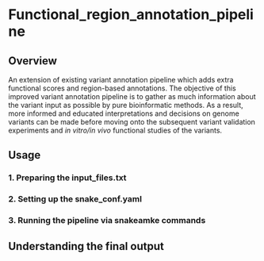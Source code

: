 # Functional_region_annotation_pipeline
## Overview
An extension of existing variant annotation pipeline which adds extra functional scores and region-based annotations. The objective of this improved variant annotation pipeline is to gather as much information about the variant input as possible by pure bioinformatic methods. As a result, more informed and educated interpretations and decisions on genome variants can be made before moving onto the subsequent variant validation experiments and *in vitro/in vivo* functional studies of the variants.
## Usage
### 1. Preparing the input_files.txt
### 2. Setting up the snake_conf.yaml
### 3. Running the pipeline via snakeamke commands
## Understanding the final output
